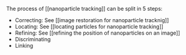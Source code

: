 The process of [[nanoparticle tracking]] can be split in 5 steps:

- Correcting: See [[image restoration for nanoparticle tracknig]]
- Locating: See [[locating particles for nanoparticle tracking]]
- Refining: See [[refining the position of nanoparticles on an image]]
- Discriminating
- Linking